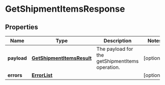 
# GetShipmentItemsResponse

## Properties
Name | Type | Description | Notes
------------ | ------------- | ------------- | -------------
**payload** | [**GetShipmentItemsResult**](GetShipmentItemsResult.md) | The payload for the getShipmentItems operation. |  [optional]
**errors** | [**ErrorList**](../ErrorList.md) |  |  [optional]



